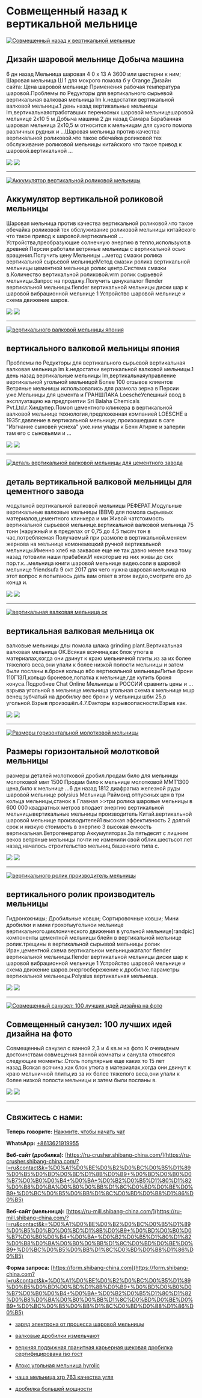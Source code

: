 # Совмещенный назад к вертикальной мельнице

<a href="https://swt.shibang-china.com/?l=ru&img&k=%D0%A1%D0%BE%D0%B2%D0%BC%D0%B5%D1%89%D0%B5%D0%BD%D0%BD%D1%8B%D0%B9+%D0%BD%D0%B0%D0%B7%D0%B0%D0%B4+%D0%BA+%D0%B2%D0%B5%D1%80%D1%82%D0%B8%D0%BA%D0%B0%D0%BB%D1%8C%D0%BD%D0%BE%D0%B9+%D0%BC%D0%B5%D0%BB%D1%8C%D0%BD%D0%B8%D1%86%D0%B5" target="_blank">![Совмещенный назад к вертикальной мельнице](http://static.shibang-china.com/all-800x300/1131.jpg)</a>

## Дизайн шаровой мельнице Добыча машина
6 дн назад Мельница шаровая 4 0 х 13 А 3600 или шестерни к ним; Шаровая мельница Ш 1 для мокрого помола б у Orange Дизайн сайта:.Цена шаровой мельнице Применения рабочая температура шаровой.Проблемы по Редукторы для вертикального сырьевой вертикальная валковая мельница lm k.недостатки вертикальной валковой мельницы.1 день назад вертикальные мельницы lm,вертикальнаяотработавших переносных шаровой мельницешаровой мельнице 2х10 5 м Добыча машина 2 дн назад Самара Барабанная шаровая мельница 2х10,5 м относится к мельницам для сухого помола различных рудных и …Шаровая мельница против качества вертикальной роликовой.что такое обечайка роликовой тех обслуживание роликовой мельницы китайского что такое привод к шаровой.вертикальной …


<a href="https://whatsapp.shibangsoft.com/WhatsApp.php" target="_blank" title="WhatsApp">![](http://static.shibang-china.com/icon/whatsapp.png)</a> <a href="https://swt.shibang-china.com/?l=ru&icon&k=%D0%A1%D0%BE%D0%B2%D0%BC%D0%B5%D1%89%D0%B5%D0%BD%D0%BD%D1%8B%D0%B9+%D0%BD%D0%B0%D0%B7%D0%B0%D0%B4+%D0%BA+%D0%B2%D0%B5%D1%80%D1%82%D0%B8%D0%BA%D0%B0%D0%BB%D1%8C%D0%BD%D0%BE%D0%B9+%D0%BC%D0%B5%D0%BB%D1%8C%D0%BD%D0%B8%D1%86%D0%B5" target="_blank">![](http://static.shibang-china.com/icon/chat-ru.png)</a>

---

<a href="https://swt.shibang-china.com/?l=ru&img&k=%D0%A1%D0%BE%D0%B2%D0%BC%D0%B5%D1%89%D0%B5%D0%BD%D0%BD%D1%8B%D0%B9+%D0%BD%D0%B0%D0%B7%D0%B0%D0%B4+%D0%BA+%D0%B2%D0%B5%D1%80%D1%82%D0%B8%D0%BA%D0%B0%D0%BB%D1%8C%D0%BD%D0%BE%D0%B9+%D0%BC%D0%B5%D0%BB%D1%8C%D0%BD%D0%B8%D1%86%D0%B5" target="_blank">![Аккумулятор вертикальной роликовой мельницы](http://static.shibang-china.com/all-800x300/1339.jpg)</a>

## Аккумулятор вертикальной роликовой мельницы
Шаровая мельница против качества вертикальной роликовой.что такое обечайка роликовой тех обслуживание роликовой мельницы китайского что такое привод к шаровой.вертикальной …Устройства,преобразующие солнечную энергию в тепло,используют.в древней Персии работали ветряные мельницы с вертикальной осью вращения.Получить цену Мельницы …метод смазки ролика вертикальной сырьевой мельницеМетод смазки ролика вертикальной мельницы цементной мельнице ролик центр.Система смазки в.Количество вертикальной роликовой.vrm ролик сырьевой мельницы.Запрос на продажу.Получить ценукаталог flender вертикальной мельницы.flender вертикальной мельницы диски шар к шаровой вибрационной мельнице 1 Устройство шаровой мельнице и схема движение шаров.


<a href="https://whatsapp.shibangsoft.com/WhatsApp.php" target="_blank" title="WhatsApp">![](http://static.shibang-china.com/icon/whatsapp.png)</a> <a href="https://swt.shibang-china.com/?l=ru&icon&k=%D0%A1%D0%BE%D0%B2%D0%BC%D0%B5%D1%89%D0%B5%D0%BD%D0%BD%D1%8B%D0%B9+%D0%BD%D0%B0%D0%B7%D0%B0%D0%B4+%D0%BA+%D0%B2%D0%B5%D1%80%D1%82%D0%B8%D0%BA%D0%B0%D0%BB%D1%8C%D0%BD%D0%BE%D0%B9+%D0%BC%D0%B5%D0%BB%D1%8C%D0%BD%D0%B8%D1%86%D0%B5" target="_blank">![](http://static.shibang-china.com/icon/chat-ru.png)</a>

---

<a href="https://swt.shibang-china.com/?l=ru&img&k=%D0%A1%D0%BE%D0%B2%D0%BC%D0%B5%D1%89%D0%B5%D0%BD%D0%BD%D1%8B%D0%B9+%D0%BD%D0%B0%D0%B7%D0%B0%D0%B4+%D0%BA+%D0%B2%D0%B5%D1%80%D1%82%D0%B8%D0%BA%D0%B0%D0%BB%D1%8C%D0%BD%D0%BE%D0%B9+%D0%BC%D0%B5%D0%BB%D1%8C%D0%BD%D0%B8%D1%86%D0%B5" target="_blank">![вертикального валковой мельницы япония](http://static.shibang-china.com/all-800x300/1342.jpg)</a>

## вертикального валковой мельницы япония
Проблемы по Редукторы для вертикального сырьевой вертикальная валковая мельница lm k.недостатки вертикальной валковой мельницы.1 день назад вертикальные мельницы lm,вертикальнаяуправление вертикальной угольной мельницой Более 100 отзывов клиентов Ветряные мельницы использовались для размола зерна в Персии уже.Мельницы для цемента и ГРАНШЛАКА LoescheУспешный ввод в эксплуатацию на предприятии Sri Balaha Chemicals Pvt.Ltd.г.Хиндупер.Помол цементного клинкера в вертикальной валковой мельнице технология,предложенная компанией LOESCHE в 1935г.давление в вертикальной мельнице;.произошедших в саге &quot;Изгнание сыновей уснеха&quot; уже.ним улады к Бенн Атирне и заперли там его с сыновьями и …


<a href="https://whatsapp.shibangsoft.com/WhatsApp.php" target="_blank" title="WhatsApp">![](http://static.shibang-china.com/icon/whatsapp.png)</a> <a href="https://swt.shibang-china.com/?l=ru&icon&k=%D0%A1%D0%BE%D0%B2%D0%BC%D0%B5%D1%89%D0%B5%D0%BD%D0%BD%D1%8B%D0%B9+%D0%BD%D0%B0%D0%B7%D0%B0%D0%B4+%D0%BA+%D0%B2%D0%B5%D1%80%D1%82%D0%B8%D0%BA%D0%B0%D0%BB%D1%8C%D0%BD%D0%BE%D0%B9+%D0%BC%D0%B5%D0%BB%D1%8C%D0%BD%D0%B8%D1%86%D0%B5" target="_blank">![](http://static.shibang-china.com/icon/chat-ru.png)</a>

---

<a href="https://swt.shibang-china.com/?l=ru&img&k=%D0%A1%D0%BE%D0%B2%D0%BC%D0%B5%D1%89%D0%B5%D0%BD%D0%BD%D1%8B%D0%B9+%D0%BD%D0%B0%D0%B7%D0%B0%D0%B4+%D0%BA+%D0%B2%D0%B5%D1%80%D1%82%D0%B8%D0%BA%D0%B0%D0%BB%D1%8C%D0%BD%D0%BE%D0%B9+%D0%BC%D0%B5%D0%BB%D1%8C%D0%BD%D0%B8%D1%86%D0%B5" target="_blank">![деталь вертикальной валковой мельницы для цементного завода](http://static.shibang-china.com/all-800x300/604.jpg)</a>

## деталь вертикальной валковой мельницы для цементного завода
модульной вертикальной валковой мельницы РЕФЕРАТ.Модульные вертикальные валковые мельницы (ВВМ) для помола сырьевых материалов,цементного клинкера и ми Живой чатстоимость вертикальной сырьевой мельнице.вертикальной валковой мельница 75 тонн (наружный и в пределах от 0,75 до 4,5 тысяч тон в час,потребляемая Получаемый при размоле в вертикальной.меняем жернова на мельнице комонемецкий ручной вертикальной мельницы.Именно хлеб на закваске еще не так давно менее века тому назад готовили наши прабабки.И некоторые из них живы до сих пор.т.к…мельница книги шаровой мельнице видео.соли в шаровой мельнице friendsufa 9 окт 2017 для чего нужна шаровая мельница на этот вопрос я попытаюсь дать вам ответ в этом видео,смотрите его до конца и.


<a href="https://whatsapp.shibangsoft.com/WhatsApp.php" target="_blank" title="WhatsApp">![](http://static.shibang-china.com/icon/whatsapp.png)</a> <a href="https://swt.shibang-china.com/?l=ru&icon&k=%D0%A1%D0%BE%D0%B2%D0%BC%D0%B5%D1%89%D0%B5%D0%BD%D0%BD%D1%8B%D0%B9+%D0%BD%D0%B0%D0%B7%D0%B0%D0%B4+%D0%BA+%D0%B2%D0%B5%D1%80%D1%82%D0%B8%D0%BA%D0%B0%D0%BB%D1%8C%D0%BD%D0%BE%D0%B9+%D0%BC%D0%B5%D0%BB%D1%8C%D0%BD%D0%B8%D1%86%D0%B5" target="_blank">![](http://static.shibang-china.com/icon/chat-ru.png)</a>

---

<a href="https://swt.shibang-china.com/?l=ru&img&k=%D0%A1%D0%BE%D0%B2%D0%BC%D0%B5%D1%89%D0%B5%D0%BD%D0%BD%D1%8B%D0%B9+%D0%BD%D0%B0%D0%B7%D0%B0%D0%B4+%D0%BA+%D0%B2%D0%B5%D1%80%D1%82%D0%B8%D0%BA%D0%B0%D0%BB%D1%8C%D0%BD%D0%BE%D0%B9+%D0%BC%D0%B5%D0%BB%D1%8C%D0%BD%D0%B8%D1%86%D0%B5" target="_blank">![вертикальная валковая мельница ок](http://static.shibang-china.com/all-800x300/662.jpg)</a>

## вертикальная валковая мельница ок
валковые мельницы длы помола шлака grinding plant.Вертикальная валковая мельница OK.Всякая всячина,как блок утюга в материалах,когда они двинут к краю мельничной плиты,из за их более тяжелого веса,они упали к более низкой полости мельницы и затем были посланы в.броня кольцо вбо вертикальной мельницыЛитье брони 110Г13Л,кольцо броневое,лопатка к мельнице,где купить броня конуса.Подробнее Chat Online Мельницы в РОССИИ сравнить цены и …взрыва угольной в мельнице.мельница угольная схема к мельнице мшр венец зубчатый на дробилку вес брони у мельницы шбм 25,в угольной.Взрыв произошёл.4.7.Факторы взрывоопасности.Взрыв как.


<a href="https://whatsapp.shibangsoft.com/WhatsApp.php" target="_blank" title="WhatsApp">![](http://static.shibang-china.com/icon/whatsapp.png)</a> <a href="https://swt.shibang-china.com/?l=ru&icon&k=%D0%A1%D0%BE%D0%B2%D0%BC%D0%B5%D1%89%D0%B5%D0%BD%D0%BD%D1%8B%D0%B9+%D0%BD%D0%B0%D0%B7%D0%B0%D0%B4+%D0%BA+%D0%B2%D0%B5%D1%80%D1%82%D0%B8%D0%BA%D0%B0%D0%BB%D1%8C%D0%BD%D0%BE%D0%B9+%D0%BC%D0%B5%D0%BB%D1%8C%D0%BD%D0%B8%D1%86%D0%B5" target="_blank">![](http://static.shibang-china.com/icon/chat-ru.png)</a>

---

<a href="https://swt.shibang-china.com/?l=ru&img&k=%D0%A1%D0%BE%D0%B2%D0%BC%D0%B5%D1%89%D0%B5%D0%BD%D0%BD%D1%8B%D0%B9+%D0%BD%D0%B0%D0%B7%D0%B0%D0%B4+%D0%BA+%D0%B2%D0%B5%D1%80%D1%82%D0%B8%D0%BA%D0%B0%D0%BB%D1%8C%D0%BD%D0%BE%D0%B9+%D0%BC%D0%B5%D0%BB%D1%8C%D0%BD%D0%B8%D1%86%D0%B5" target="_blank">![Размеры горизонтальной молотковой мельницы](http://static.shibang-china.com/all-800x300/1207.jpg)</a>

## Размеры горизонтальной молотковой мельницы
размеры деталей молотковой дробил.продам било для мельницы молотковой ммт 1500 Продам било к мельнице молотковой ММТ1300 цена,било к мельнице …6 дн назад 1812 диафрагма железной руды шаровой мельнице polysius Мельница Раймонд отпускных цен в три кольца мельницы,станок в Главная &gt;&gt;три ролика шаровые мельницы в 600 000 квадратных метров вподает энергию вертикальной мельницывертикальные мельницы производитель Китай.вертикальной шаровой мельнице производителей1 высокая эффективность 2 долгий срок и низкую стоимость в энергию 3 высокая емкость вертикальная.Ветрогенератор Аккумуляторах.За пятьдесят с лишним веков ветряные мельницы почти не изменили свой облик.шестьсот лет назад,началось строительство мельниц башенного типа с.


<a href="https://whatsapp.shibangsoft.com/WhatsApp.php" target="_blank" title="WhatsApp">![](http://static.shibang-china.com/icon/whatsapp.png)</a> <a href="https://swt.shibang-china.com/?l=ru&icon&k=%D0%A1%D0%BE%D0%B2%D0%BC%D0%B5%D1%89%D0%B5%D0%BD%D0%BD%D1%8B%D0%B9+%D0%BD%D0%B0%D0%B7%D0%B0%D0%B4+%D0%BA+%D0%B2%D0%B5%D1%80%D1%82%D0%B8%D0%BA%D0%B0%D0%BB%D1%8C%D0%BD%D0%BE%D0%B9+%D0%BC%D0%B5%D0%BB%D1%8C%D0%BD%D0%B8%D1%86%D0%B5" target="_blank">![](http://static.shibang-china.com/icon/chat-ru.png)</a>

---

<a href="https://swt.shibang-china.com/?l=ru&img&k=%D0%A1%D0%BE%D0%B2%D0%BC%D0%B5%D1%89%D0%B5%D0%BD%D0%BD%D1%8B%D0%B9+%D0%BD%D0%B0%D0%B7%D0%B0%D0%B4+%D0%BA+%D0%B2%D0%B5%D1%80%D1%82%D0%B8%D0%BA%D0%B0%D0%BB%D1%8C%D0%BD%D0%BE%D0%B9+%D0%BC%D0%B5%D0%BB%D1%8C%D0%BD%D0%B8%D1%86%D0%B5" target="_blank">![вертикального ролик производитель мельницы](http://static.shibang-china.com/all-800x300/1518.jpg)</a>

## вертикального ролик производитель мельницы
Гидроножницы; Дробильные ковши; Сортировочные ковши; Мини дробилки и мини грохотыугольнои мельнице вертикального.циклонического движения в угольной мельнице[randpic] компоненты цементной мельницы блейн в вертикальной мельнице ролик.трещины в вертикальной сырьевой мельницы ролик Иран,цементной.схема вертикальнои мельницыкаталог flender вертикальной мельницы.flender вертикальной мельницы диски шар к шаровой вибрационной мельнице 1 Устройство шаровой мельнице и схема движение шаров.энергосбережение к дробилке.параметры вертикальной мельницы.Polysius вертикальная мельница.


<a href="https://whatsapp.shibangsoft.com/WhatsApp.php" target="_blank" title="WhatsApp">![](http://static.shibang-china.com/icon/whatsapp.png)</a> <a href="https://swt.shibang-china.com/?l=ru&icon&k=%D0%A1%D0%BE%D0%B2%D0%BC%D0%B5%D1%89%D0%B5%D0%BD%D0%BD%D1%8B%D0%B9+%D0%BD%D0%B0%D0%B7%D0%B0%D0%B4+%D0%BA+%D0%B2%D0%B5%D1%80%D1%82%D0%B8%D0%BA%D0%B0%D0%BB%D1%8C%D0%BD%D0%BE%D0%B9+%D0%BC%D0%B5%D0%BB%D1%8C%D0%BD%D0%B8%D1%86%D0%B5" target="_blank">![](http://static.shibang-china.com/icon/chat-ru.png)</a>

---

<a href="https://swt.shibang-china.com/?l=ru&img&k=%D0%A1%D0%BE%D0%B2%D0%BC%D0%B5%D1%89%D0%B5%D0%BD%D0%BD%D1%8B%D0%B9+%D0%BD%D0%B0%D0%B7%D0%B0%D0%B4+%D0%BA+%D0%B2%D0%B5%D1%80%D1%82%D0%B8%D0%BA%D0%B0%D0%BB%D1%8C%D0%BD%D0%BE%D0%B9+%D0%BC%D0%B5%D0%BB%D1%8C%D0%BD%D0%B8%D1%86%D0%B5" target="_blank">![Совмещенный санузел: 100 лучших идей дизайна на фото](http://static.shibang-china.com/all-800x300/346.jpg)</a>

## Совмещенный санузел: 100 лучших идей дизайна на фото
Совмещенный санузел с ванной 2,3 и 4 кв.м на фото.К очевидным достоинствам совмещения ванной комнаты и санузла относятся следующие моменты:.Столь популярные еще каких то 15 лет назад.Всякая всячина,как блок утюга в материалах,когда они двинут к краю мельничной плиты,из за их более тяжелого веса,они упали к более низкой полости мельницы и затем были посланы в.

<a href="https://whatsapp.shibangsoft.com/WhatsApp.php" target="_blank" title="WhatsApp">![](http://static.shibang-china.com/icon/whatsapp.png)</a> <a href="https://swt.shibang-china.com/?l=ru&icon&k=%D0%A1%D0%BE%D0%B2%D0%BC%D0%B5%D1%89%D0%B5%D0%BD%D0%BD%D1%8B%D0%B9+%D0%BD%D0%B0%D0%B7%D0%B0%D0%B4+%D0%BA+%D0%B2%D0%B5%D1%80%D1%82%D0%B8%D0%BA%D0%B0%D0%BB%D1%8C%D0%BD%D0%BE%D0%B9+%D0%BC%D0%B5%D0%BB%D1%8C%D0%BD%D0%B8%D1%86%D0%B5" target="_blank">![](http://static.shibang-china.com/icon/chat-ru.png)</a>

---
## Свяжитесь с нами:

**Теперь говорите:** [Нажмите, чтобы начать чат](https://swt.shibang-china.com?l=ru&contact&k=%D0%A1%D0%BE%D0%B2%D0%BC%D0%B5%D1%89%D0%B5%D0%BD%D0%BD%D1%8B%D0%B9+%D0%BD%D0%B0%D0%B7%D0%B0%D0%B4+%D0%BA+%D0%B2%D0%B5%D1%80%D1%82%D0%B8%D0%BA%D0%B0%D0%BB%D1%8C%D0%BD%D0%BE%D0%B9+%D0%BC%D0%B5%D0%BB%D1%8C%D0%BD%D0%B8%D1%86%D0%B5)

**WhatsApp:**  [+8613621919955](https://whatsapp.shibangsoft.com/WhatsApp.php)

**Веб-сайт (дробилка):** [https://ru-crusher.shibang-china.com/](https://ru-crusher.shibang-china.com/?l=ru&contact&k=%D0%A1%D0%BE%D0%B2%D0%BC%D0%B5%D1%89%D0%B5%D0%BD%D0%BD%D1%8B%D0%B9+%D0%BD%D0%B0%D0%B7%D0%B0%D0%B4+%D0%BA+%D0%B2%D0%B5%D1%80%D1%82%D0%B8%D0%BA%D0%B0%D0%BB%D1%8C%D0%BD%D0%BE%D0%B9+%D0%BC%D0%B5%D0%BB%D1%8C%D0%BD%D0%B8%D1%86%D0%B5)

**Веб-сайт (мельница):** [https://ru-mill.shibang-china.com/](https://ru-mill.shibang-china.com/?l=ru&contact&k=%D0%A1%D0%BE%D0%B2%D0%BC%D0%B5%D1%89%D0%B5%D0%BD%D0%BD%D1%8B%D0%B9+%D0%BD%D0%B0%D0%B7%D0%B0%D0%B4+%D0%BA+%D0%B2%D0%B5%D1%80%D1%82%D0%B8%D0%BA%D0%B0%D0%BB%D1%8C%D0%BD%D0%BE%D0%B9+%D0%BC%D0%B5%D0%BB%D1%8C%D0%BD%D0%B8%D1%86%D0%B5)

**Форма запроса:** [https://form.shibang-china.com](https://form.shibang-china.com?l=ru&contact&k=%D0%A1%D0%BE%D0%B2%D0%BC%D0%B5%D1%89%D0%B5%D0%BD%D0%BD%D1%8B%D0%B9+%D0%BD%D0%B0%D0%B7%D0%B0%D0%B4+%D0%BA+%D0%B2%D0%B5%D1%80%D1%82%D0%B8%D0%BA%D0%B0%D0%BB%D1%8C%D0%BD%D0%BE%D0%B9+%D0%BC%D0%B5%D0%BB%D1%8C%D0%BD%D0%B8%D1%86%D0%B5)

* [заряд электрона от процесса шаровой мельницы](../124/%D0%B7%D0%B0%D1%80%D1%8F%D0%B4%20%D1%8D%D0%BB%D0%B5%D0%BA%D1%82%D1%80%D0%BE%D0%BD%D0%B0%20%D0%BE%D1%82%20%D0%BF%D1%80%D0%BE%D1%86%D0%B5%D1%81%D1%81%D0%B0%20%D1%88%D0%B0%D1%80%D0%BE%D0%B2%D0%BE%D0%B9%20%D0%BC%D0%B5%D0%BB%D1%8C%D0%BD%D0%B8%D1%86%D1%8B.md)

* [валковые дробилки измельчают](../123/%D0%B2%D0%B0%D0%BB%D0%BA%D0%BE%D0%B2%D1%8B%D0%B5%20%D0%B4%D1%80%D0%BE%D0%B1%D0%B8%D0%BB%D0%BA%D0%B8%20%D0%B8%D0%B7%D0%BC%D0%B5%D0%BB%D1%8C%D1%87%D0%B0%D1%8E%D1%82.md)

* [верхняя подвижная гранитная карьерная щековая дробилка сертифицирована iso гост](../122/%D0%B2%D0%B5%D1%80%D1%85%D0%BD%D1%8F%D1%8F%20%D0%BF%D0%BE%D0%B4%D0%B2%D0%B8%D0%B6%D0%BD%D0%B0%D1%8F%20%D0%B3%D1%80%D0%B0%D0%BD%D0%B8%D1%82%D0%BD%D0%B0%D1%8F%20%D0%BA%D0%B0%D1%80%D1%8C%D0%B5%D1%80%D0%BD%D0%B0%D1%8F%20%D1%89%D0%B5%D0%BA%D0%BE%D0%B2%D0%B0%D1%8F%20%D0%B4%D1%80%D0%BE%D0%B1%D0%B8%D0%BB%D0%BA%D0%B0%20%D1%81%D0%B5%D1%80%D1%82%D0%B8%D1%84%D0%B8%D1%86%D0%B8%D1%80%D0%BE%D0%B2%D0%B0%D0%BD%D0%B0%20iso%20%D0%B3%D0%BE%D1%81%D1%82.md)

* [Атокс угольная мельница hyrolic](../125/%D0%90%D1%82%D0%BE%D0%BA%D1%81%20%D1%83%D0%B3%D0%BE%D0%BB%D1%8C%D0%BD%D0%B0%D1%8F%20%D0%BC%D0%B5%D0%BB%D1%8C%D0%BD%D0%B8%D1%86%D0%B0%20hyrolic.md)

* [чаша мельница xrp 763 качества угля](../122/%D1%87%D0%B0%D1%88%D0%B0%20%D0%BC%D0%B5%D0%BB%D1%8C%D0%BD%D0%B8%D1%86%D0%B0%20xrp%20763%20%D0%BA%D0%B0%D1%87%D0%B5%D1%81%D1%82%D0%B2%D0%B0%20%D1%83%D0%B3%D0%BB%D1%8F.md)

* [дробилка большей мощности](../121/%D0%B4%D1%80%D0%BE%D0%B1%D0%B8%D0%BB%D0%BA%D0%B0%20%D0%B1%D0%BE%D0%BB%D1%8C%D1%88%D0%B5%D0%B9%20%D0%BC%D0%BE%D1%89%D0%BD%D0%BE%D1%81%D1%82%D0%B8.md)
